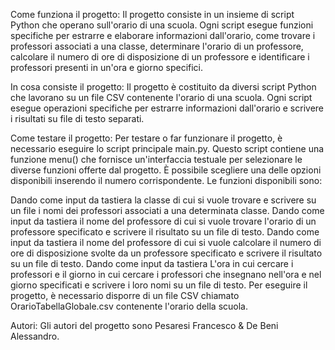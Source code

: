 Come funziona il progetto: Il progetto consiste in un insieme di script Python che operano sull'orario di una scuola. Ogni script esegue funzioni specifiche per estrarre e elaborare informazioni dall'orario, come trovare i professori associati a una classe, determinare l'orario di un professore, calcolare il numero di ore di disposizione di un professore e identificare i professori presenti in un'ora e giorno specifici.

In cosa consiste il progetto: Il progetto è costituito da diversi script Python che lavorano su un file CSV contenente l'orario di una scuola. Ogni script esegue operazioni specifiche per estrarre informazioni dall'orario e scrivere i risultati su file di testo separati.

Come testare il progetto: Per testare o far funzionare il progetto, è necessario eseguire lo script principale main.py. Questo script contiene una funzione menu() che fornisce un'interfaccia testuale per selezionare le diverse funzioni offerte dal progetto. È possibile scegliere una delle opzioni disponibili inserendo il numero corrispondente. Le funzioni disponibili sono:

Dando come input da tastiera la classe di cui si vuole trovare e scrivere su un file i nomi dei professori associati a una determinata classe. Dando come input da tastiera il nome del professore di cui si vuole trovare l'orario di un professore specificato e scrivere il risultato su un file di testo. Dando come input da tastiera il nome del professore di cui si vuole calcolare il numero di ore di disposizione svolte da un professore specificato e scrivere il risultato su un file di testo. Dando come input da tastiera L'ora in cui cercare i professori e il giorno in cui cercare i professori che insegnano nell'ora e nel giorno specificati e scrivere i loro nomi su un file di testo. Per eseguire il progetto, è necessario disporre di un file CSV chiamato OrarioTabellaGlobale.csv contenente l'orario della scuola.

Autori: Gli autori del progetto sono Pesaresi Francesco & De Beni Alessandro.
